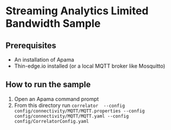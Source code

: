 # Streaming Analytics Limited Bandwidth Sample

## Prerequisites
* An installation of Apama
* Thin-edge.io installed (or a local MQTT broker like Mosquitto)

## How to run the sample
1. Open an Apama command prompt
2. From this directory run `correlator 
--config config/connectivity/MQTT/MQTT.properties
--config config/connectivity/MQTT/MQTT.yaml
--config config/CorrelatorConfig.yaml`
